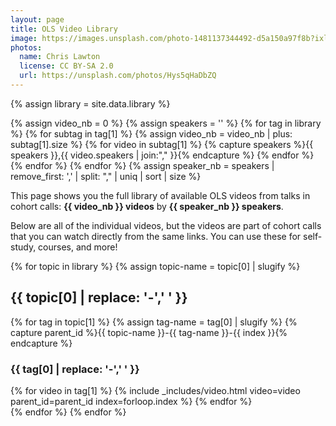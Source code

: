 ```yaml
---
layout: page
title: OLS Video Library
image: https://images.unsplash.com/photo-1481137344492-d5a150a97f8b?ixlib=rb-4.0.3&ixid=MnwxMjA3fDB8MHxwaG90by1wYWdlfHx8fGVufDB8fHx8&auto=format&fit=crop&w=2940&q=80
photos:
  name: Chris Lawton
  license: CC BY-SA 2.0
  url: https://unsplash.com/photos/Hys5qHaDbZQ
---
```


{% assign library = site.data.library %}

{% assign video_nb = 0 %}
{% assign speakers = '' %}
{% for tag in library %}
    {% for subtag in tag[1] %}
        {% assign video_nb = video_nb | plus: subtag[1].size %}
        {% for video in subtag[1] %}
            {% capture speakers %}{{ speakers }},{{ video.speakers | join:"," }}{% endcapture %}
        {% endfor %}
    {% endfor %}
{% endfor %}
{% assign speaker_nb = speakers | remove_first: ',' | split: "," | uniq | sort | size %}

This page shows you the full library of available OLS videos from talks in cohort calls: **{{ video_nb }} videos** by **{{ speaker_nb }} speakers**.

Below are all of the individual videos, but the videos are part of cohort calls that you can watch directly from the same links. You can use these for self-study, courses, and more! 

{% for topic in library %}
    {% assign topic-name = topic[0] | slugify %}
<h2 id="{{ topic-name }}">{{ topic[0] | replace: '-',' ' }}</h2>
    {% for tag in topic[1] %}
        {% assign tag-name = tag[0] | slugify %}
        {% capture parent_id %}{{ topic-name }}-{{ tag-name }}-{{ index }}{% endcapture %}
<h3 id="{{ tag-name }}">{{ tag[0] | replace: '-',' ' }}</h3>
<!-- Add description -->
<div id="{{ parent_id }}">
        {% for video in tag[1] %}
            {% include _includes/video.html video=video parent_id=parent_id index=forloop.index %}
        {% endfor %}
</div>
    {% endfor %}
{% endfor %}
